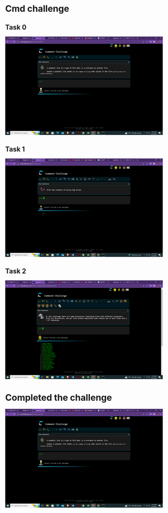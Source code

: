 # Cmd challenge

## Task 0

![Task0](./0-first_9_tasks.png.png)

## Task 1

![Task1](./1-next_9_tasks.png.png)

## Task 2

![Task2](./2-next_9_tasks.png.png)

# Completed the challenge 
![](./0-first_9_tasks.png.png)
